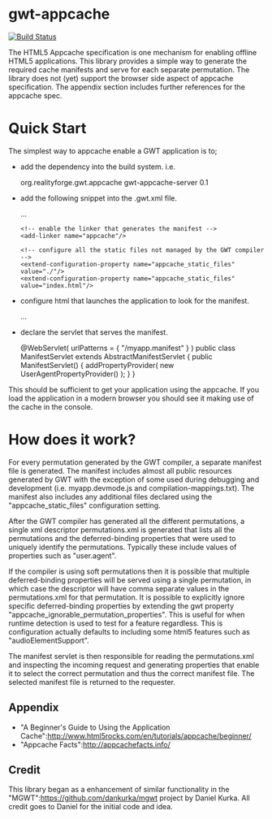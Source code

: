 gwt-appcache
============

[![Build Status](https://secure.travis-ci.org/realityforge/gwt-appcache.png?branch=master)](http://travis-ci.org/realityforge/gwt-appcache)

The HTML5 Appcache specification is one mechanism for enabling offline
HTML5 applications. This library provides a simple way to generate the
required cache manifests and serve for each separate permutation. The
library does not (yet) support the browser side aspect of appcache
specification. The appendix section includes further references for
the appcache spec.

Quick Start
===========

The simplest way to appcache enable a GWT application is to;

* add the dependency into the build system. i.e.

    <dependency>
       <groupId>org.realityforge.gwt.appcache</groupId>
       <artifactId>gwt-appcache-server</artifactId>
       <version>0.1</version>
    </dependency>

* add the following snippet into the .gwt.xml file.

    <module rename-to='myapp'>
      ...

      <!-- enable the linker that generates the manifest -->
      <add-linker name="appcache"/>

      <!-- configure all the static files not managed by the GWT compiler -->
      <extend-configuration-property name="appcache_static_files" value="./"/>
      <extend-configuration-property name="appcache_static_files" value="index.html"/>
    </module>

* configure html that launches the application to look for the manifest.

    <!doctype html>
    <html manifest="myapp.appcache">
       ...
    </html>

* declare the servlet that serves the manifest.

    @WebServlet( urlPatterns = { "/myapp.manifest" } )
    public class ManifestServlet
      extends AbstractManifestServlet
    {
      public ManifestServlet()
      {
        addPropertyProvider( new UserAgentPropertyProvider() );
      }
    }

This should be sufficient to get your application using the appcache. If you
load the application in a modern browser you should see it making use of the
cache in the console.

How does it work?
=================

For every permutation generated by the GWT compiler, a separate manifest file
is generated. The manifest includes almost all public resources generated by
GWT with the exception of some used during debugging and development (i.e.
myapp.devmode.js and compilation-mappings.txt). The manifest also includes
any additional files declared using the "appcache_static_files" configuration
setting.

After the GWT compiler has generated all the different permutations, a single
xml descriptor permutations.xml is generated that lists all the permutations
and the  deferred-binding properties that were used to uniquely identify the
permutations. Typically these include values of properties such as "user.agent".

If the compiler is using soft permutations then it is possible that multiple
deferred-binding properties will be served using a single permutation, in which
case the descriptor will have comma separate values in the permutations.xml for
that permutation. It is possible to explicitly ignore specific deferred-binding
properties by extending the gwt property "appcache_ignorable_permutation_properties".
This is useful for when runtime detection is used to test for a feature regardless.
This is configuration actually defaults to including some html5 features such as
"audioElementSupport".

The manifest servlet is then responsible for reading the permutations.xml and
inspecting the incoming request and generating properties that enable it to select
the correct permutation and thus the correct manifest file. The selected manifest
file is returned to the requester.

Appendix
--------

* "A Beginner's Guide to Using the Application Cache":http://www.html5rocks.com/en/tutorials/appcache/beginner/
* "Appcache Facts":http://appcachefacts.info/

Credit
------

This library began as a enhancement of similar functionality in the
"MGWT":https://github.com/dankurka/mgwt project by Daniel Kurka. All
credit goes to Daniel for the initial code and idea.
